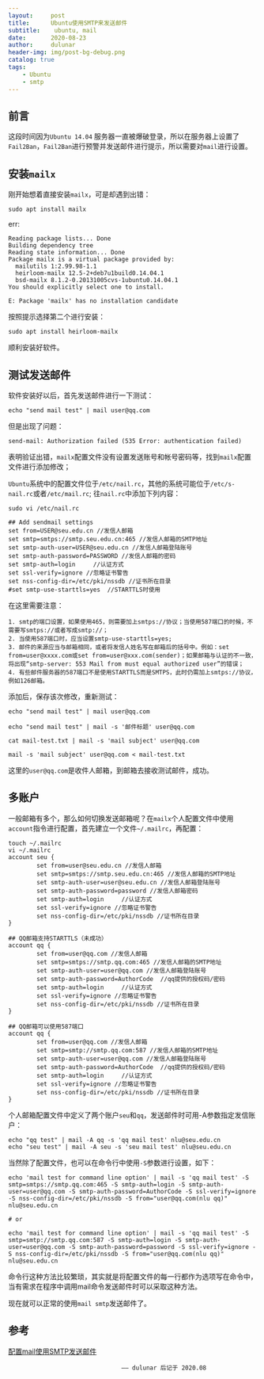 ```yaml
---
layout:     post
title:      Ubuntu使用SMTP来发送邮件
subtitle:    ubuntu, mail
date:       2020-08-23
author:     dulunar
header-img: img/post-bg-debug.png
catalog: true
tags:
    - Ubuntu
    - smtp
---
```


## 前言
这段时间因为`Ubuntu 14.04` 服务器一直被爆破登录，所以在服务器上设置了`Fail2Ban`，`Fail2Ban`进行预警并发送邮件进行提示，所以需要对`mail`进行设置。

## 安装`mailx`
刚开始想着直接安装`mailx`，可是却遇到出错：
```shell
sudo apt install mailx
```
err:
```shell
Reading package lists... Done
Building dependency tree
Reading state information... Done
Package mailx is a virtual package provided by:
  mailutils 1:2.99.98-1.1
  heirloom-mailx 12.5-2+deb7u1build0.14.04.1
  bsd-mailx 8.1.2-0.20131005cvs-1ubuntu0.14.04.1
You should explicitly select one to install.

E: Package 'mailx' has no installation candidate
```

按照提示选择第二个进行安装：
```shell
sudo apt install heirloom-mailx
```

顺利安装好软件。

## 测试发送邮件
软件安装好以后，首先发送邮件进行一下测试：
```shell
echo "send mail test" | mail user@qq.com
```
但是出现了问题：
```shell
send-mail: Authorization failed (535 Error: authentication failed)
```

表明验证出错，`mailx`配置文件没有设置发送账号和帐号密码等，找到`mailx`配置文件进行添加修改；

`Ubuntu`系统中的配置文件位于`/etc/nail.rc`，其他的系统可能位于`/etc/s-nail.rc`或者`/etc/mail.rc`;
往`nail.rc`中添加下列内容：

```shell
sudo vi /etc/nail.rc

## Add sendmail settings
set from=USER@seu.edu.cn //发信人邮箱
set smtp=smtps://smtp.seu.edu.cn:465 //发信人邮箱的SMTP地址
set smtp-auth-user=USER@seu.edu.cn //发信人邮箱登陆账号
set smtp-auth-password=PASSWORD //发信人邮箱的密码
set smtp-auth=login     //认证方式
set ssl-verify=ignore //忽略证书警告
set nss-config-dir=/etc/pki/nssdb //证书所在目录
#set smtp-use-starttls=yes  //STARTTLS时使用

```
在这里需要注意：

```vim
1. smtp的端口设置，如果使用465，则需要加上smtps://协议；当使用587端口的时候，不需要写smtps://或者写成smtp://；
2. 当使用587端口时，应当设置smtp-use-starttls=yes;
3. 邮件的来源应当与邮箱相同，或者将发信人姓名写在邮箱后的括号中。例如：set from=user@xxxx.com或set from=user@xxx.com(sender)；如果邮箱与认证的不一致，将出现“smtp-server: 553 Mail from must equal authorized user”的错误；
4. 有些邮件服务器的587端口不是使用STARTTLS而是SMTPS，此时仍需加上smtps://协议，例如126邮箱。
```

添加后，保存该次修改，重新测试：

```shell
echo "send mail test" | mail user@qq.com

echo "send mail test" | mail -s '邮件标题' user@qq.com

cat mail-test.txt | mail -s 'mail subject' user@qq.com

mail -s 'mail subject' user@qq.com < mail-test.txt
```
这里的`user@qq.com`是收件人邮箱，到邮箱去接收测试邮件，成功。

## 多账户
一般邮箱有多个，那么如何切换发送邮箱呢？在`mailx`个人配置文件中使用`account`指令进行配置，首先建立一个文件`~/.mailrc`，再配置：
```shell
touch ~/.mailrc
vi ~/.mailrc
account seu {
        set from=user@seu.edu.cn //发信人邮箱
        set smtp=smtps://smtp.seu.edu.cn:465 //发信人邮箱的SMTP地址
        set smtp-auth-user=user@seu.edu.cn //发信人邮箱登陆账号
        set smtp-auth-password=password //发信人邮箱密码
        set smtp-auth=login     //认证方式
        set ssl-verify=ignore //忽略证书警告
        set nss-config-dir=/etc/pki/nssdb //证书所在目录
}

## QQ邮箱支持STARTTLS（未成功）
account qq {
        set from=user@qq.com //发信人邮箱
        set smtp=smtps://smtp.qq.com:465 //发信人邮箱的SMTP地址
        set smtp-auth-user=user@qq.com //发信人邮箱登陆账号
        set smtp-auth-password=AuthorCode  //qq提供的授权码/密码
        set smtp-auth=login     //认证方式
        set ssl-verify=ignore //忽略证书警告
        set nss-config-dir=/etc/pki/nssdb //证书所在目录
}

## QQ邮箱可以使用587端口
account qq {
        set from=user@qq.com //发信人邮箱
        set smtp=smtp://smtp.qq.com:587 //发信人邮箱的SMTP地址
        set smtp-auth-user=user@qq.com //发信人邮箱登陆账号
        set smtp-auth-password=AuthorCode  //qq提供的授权码/密码
        set smtp-auth=login     //认证方式
        set ssl-verify=ignore //忽略证书警告
        set nss-config-dir=/etc/pki/nssdb //证书所在目录
}
```

个人邮箱配置文件中定义了两个账户`seu`和`qq`，发送邮件时可用-A参数指定发信账户：
```shell
echo "qq test" | mail -A qq -s 'qq mail test' nlu@seu.edu.cn
echo "seu test" | mail -A seu -s 'seu mail test' nlu@seu.edu.cn
```

当然除了配置文件，也可以在命令行中使用`-S`参数进行设置，如下：
```shell
echo 'mail test for command line option' | mail -s 'qq mail test' -S smtp=smtps://smtp.qq.com:465 -S smtp-auth=login -S smtp-auth-user=user@qq.com -S smtp-auth-password=AuthorCode -S ssl-verify=ignore -S nss-config-dir=/etc/pki/nssdb -S from="user@qq.com(nlu qq)" nlu@seu.edu.cn

# or

echo 'mail test for command line option' | mail -s 'qq mail test' -S smtp=smtp://smtp.qq.com:587 -S smtp-auth=login -S smtp-auth-user=user@qq.com -S smtp-auth-password=password -S ssl-verify=ignore -S nss-config-dir=/etc/pki/nssdb -S from="user@qq.com(nlu qq)" nlu@seu.edu.cn
```
命令行这种方法比较繁琐，其实就是将配置文件的每一行都作为选项写在命令中，当有需求在程序中调用mail命令发送邮件时可以采取这种方法。

现在就可以正常的使用`mail smtp`发送邮件了。

## 参考
[配置mail使用SMTP发送邮件][1]

[1]: https://juejin.im/post/6844903615644057608

									—— dulunar 后记于 2020.08




